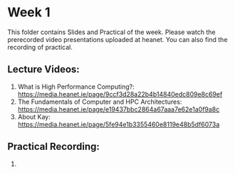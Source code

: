 # Week 1

This folder contains Slides and Practical of the week. Please watch the prerecorded video presentations uploaded at heanet. You can also find the recording of practical. 

Lecture Videos:
---------------
1. What is High Performance Computing?: https://media.heanet.ie/page/9ccf3d28a22b4b14840edc809e8c69ef
2. The Fundamentals of Computer and HPC Architectures: https://media.heanet.ie/page/e19437bbc2864a67aaa7e62e1a0f9a8c
3. About Kay: https://media.heanet.ie/page/5fe94e1b3355460e8119e48b5df6073a

Practical Recording:
-------------------
1.  
